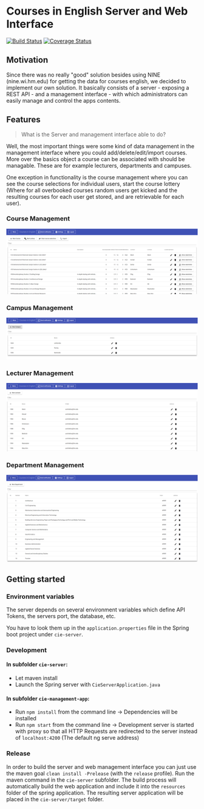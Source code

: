 # Courses in English Server and Web Interface

[![Build Status](https://travis-ci.org/mobileappdevhm/cie-server-team-2.svg?branch=master)](https://travis-ci.org/mobileappdevhm/cie-server-team-2)
[![Coverage Status](https://coveralls.io/repos/github/mobileappdevhm/cie-server-team-2/badge.svg?branch=master)](https://coveralls.io/github/mobileappdevhm/cie-server-team-2?branch=master)

## Motivation
Since there was no really "good" solution besides using NINE (nine.wi.hm.edu) for getting the data for courses english, we decided to implement our own solution. It basically consists of a server - exposing a REST API - and a management interface - with which administrators can easily manage and control the apps contents.

## Features
> What is the Server and management interface able to do?

Well, the most important things were some kind of data management in the management interface where you could add/delete/edit/import courses. More over the basics object a course can be associated with should be managable. These are for example lecturers, departments and campuses.

One exception in functionality is the course management where you can see the course selections for individual users, start the course lottery (Where for all overbooked courses random users get kicked and the resulting courses for each user get stored, and are retrievable for each user).

### Course Management
![Course Management Image](res/pages/course_management.png)

### Campus Management
![Course Management Image](res/pages/campus_management.png)

### Lecturer Management
![Course Management Image](res/pages/lecturer_management.png)

### Department Management
![Course Management Image](res/pages/department_management.png)

## Getting started

### Environment variables
The server depends on several environment variables which define API Tokens, the servers port, the database, etc.

You have to look them up in the `application.properties` file in the Spring boot project under `cie-server`.

### Development

#### In subfolder `cie-server`:
- Let maven install
- Launch the Spring server with `CieServerApplication.java`

#### In subfolder `cie-management-app`:
- Run `npm install` from the command line -> Dependencies will be installed
- Run `npm start` from the command line -> Development server is started with proxy so that all HTTP Requests are redirected to the server instead of `localhost:4200` (The default ng serve address)

### Release
In order to build the server and web management interface you can just use the maven goal `clean install -Prelease` (with the `release` profile). Run the maven command in the `cie-server` subfolder. The build process will automatically build the web application and include it into the `resources` folder of the spring application. The resulting server application will be placed in the `cie-server/target` folder.
